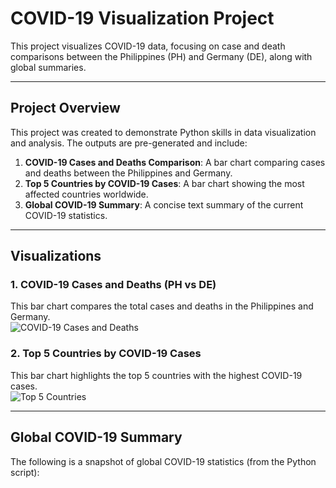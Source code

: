 # COVID-19 Visualization Project

This project visualizes COVID-19 data, focusing on case and death comparisons between the Philippines (PH) and Germany (DE), along with global summaries.

---

## Project Overview

This project was created to demonstrate Python skills in data visualization and analysis. The outputs are pre-generated and include:

1. **COVID-19 Cases and Deaths Comparison**: A bar chart comparing cases and deaths between the Philippines and Germany.
2. **Top 5 Countries by COVID-19 Cases**: A bar chart showing the most affected countries worldwide.
3. **Global COVID-19 Summary**: A concise text summary of the current COVID-19 statistics.

---

## Visualizations

### 1. COVID-19 Cases and Deaths (PH vs DE)  
This bar chart compares the total cases and deaths in the Philippines and Germany.  
![COVID-19 Cases and Deaths](visuals/ph_deu_cases_deaths.png)

### 2. Top 5 Countries by COVID-19 Cases  
This bar chart highlights the top 5 countries with the highest COVID-19 cases.  
![Top 5 Countries](visuals/top_5_cases.png)

---

## Global COVID-19 Summary

The following is a snapshot of global COVID-19 statistics (from the Python script):

